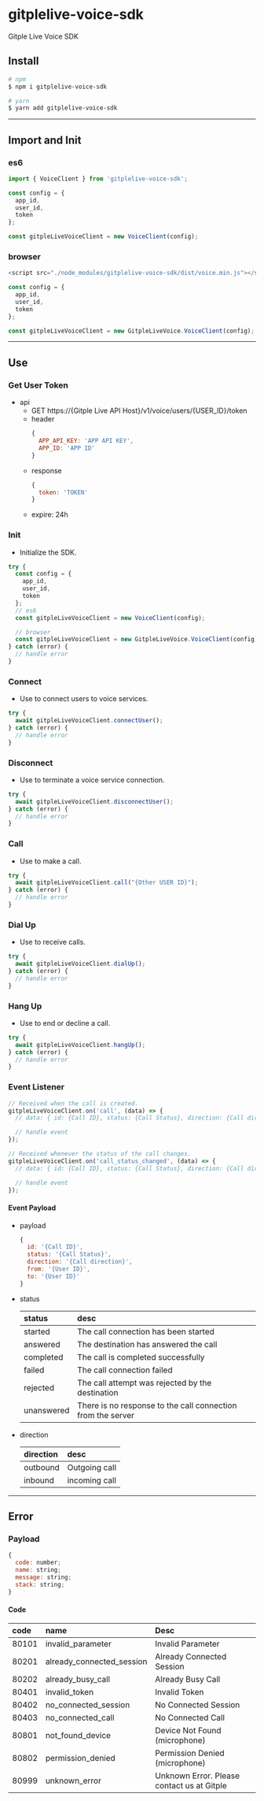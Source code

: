 # gitplelive-voice-sdk
Gitple Live Voice SDK

## Install
```bash
# npm
$ npm i gitplelive-voice-sdk

# yarn
$ yarn add gitplelive-voice-sdk
```
___

## Import and Init
### es6
```javascript
import { VoiceClient } from 'gitplelive-voice-sdk';

const config = {
  app_id,
  user_id,
  token
};

const gitpleLiveVoiceClient = new VoiceClient(config);
```

### browser
```javascript
<script src="./node_modules/gitplelive-voice-sdk/dist/voice.min.js"></script>

const config = {
  app_id,
  user_id,
  token
};

const gitpleLiveVoiceClient = new GitpleLiveVoice.VoiceClient(config);
```
___

## Use
### Get User Token
- api
  - GET https://{Gitple Live API Host}/v1/voice/users/{USER_ID}/token
  - header
    ```javascript
    {
      APP_API_KEY: 'APP API KEY',
      APP_ID: 'APP ID'
    }
  - response
    ```javascript
    {
      token: 'TOKEN'
    }
    ```
  - expire: 24h

### Init
- Initialize the SDK.
```javascript
try {
  const config = {
    app_id,
    user_id,
    token
  };
  // es6
  const gitpleLiveVoiceClient = new VoiceClient(config);

  // browser
  const gitpleLiveVoiceClient = new GitpleLiveVoice.VoiceClient(config);
} catch (error) {
  // handle error
}
```
### Connect
- Use to connect users to voice services.
```javascript
try {
  await gitpleLiveVoiceClient.connectUser();
} catch (error) {
  // handle error
}
```
### Disconnect
- Use to terminate a voice service connection.
```javascript
try {
  await gitpleLiveVoiceClient.disconnectUser();
} catch (error) {
  // handle error
}
```
### Call
- Use to make a call.
```javascript
try {
  await gitpleLiveVoiceClient.call("{Other USER ID}");
} catch (error) {
  // handle error
}
```
### Dial Up
- Use to receive calls.
```javascript
try {
  await gitpleLiveVoiceClient.dialUp();
} catch (error) {
  // handle error
}
```
### Hang Up
- Use to end or decline a call.
```javascript
try {
  await gitpleLiveVoiceClient.hangUp();
} catch (error) {
  // handle error
}
```
### Event Listener
```javascript
// Received when the call is created.
gitpleLiveVoiceClient.on('call', (data) => {
  // data: { id: {Call ID}, status: {Call Status}, direction: {Call direction}, from: {User ID}, to: {User ID} }

  // handle event
});

// Received whenever the status of the call changes.
gitpleLiveVoiceClient.on('call_status_changed', (data) => {
  // data: { id: {Call ID}, status: {Call Status}, direction: {Call direction}, from: {User ID}, to: {User ID} }

  // handle event
});
```

#### Event Payload
- payload
  ```javascript
  {
    id: '{Call ID}',
    status: '{Call Status}',
    direction: '{Call direction}',
    from: '{User ID}',
    to: '{User ID}'
  }
  ```

- status

  |status|desc|
  |:---|:---|
  |started|The call connection has been started|
  |answered|The destination has answered the call|
  |completed|The call is completed successfully|
  |failed|The call connection failed|
  |rejected|The call attempt was rejected by the destination|
  |unanswered|There is no response to the call connection from the server|

- direction

  |direction|desc|
  |:---|:---|
  |outbound|Outgoing call|
  |inbound|incoming call|
___

## Error
### Payload
```javascript
{
  code: number;
  name: string;
  message: string;
  stack: string;
}
```

#### Code
|code|name|Desc|
|:---|:---|:---|
|80101|invalid_parameter|Invalid Parameter
|80201|already_connected_session|Already Connected Session
|80202|already_busy_call|Already Busy Call
|80401|invalid_token|Invalid Token
|80402|no_connected_session|No Connected Session
|80403|no_connected_call|No Connected Call
|80801|not_found_device|Device Not Found (microphone)
|80802|permission_denied|Permission Denied (microphone)
|80999|unknown_error|Unknown Error. Please contact us at Gitple